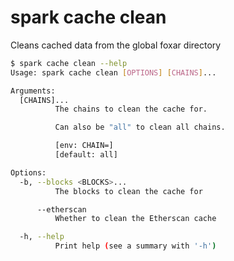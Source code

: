 # spark cache clean

Cleans cached data from the global foxar directory

```bash
$ spark cache clean --help
Usage: spark cache clean [OPTIONS] [CHAINS]...

Arguments:
  [CHAINS]...
          The chains to clean the cache for.

          Can also be "all" to clean all chains.

          [env: CHAIN=]
          [default: all]

Options:
  -b, --blocks <BLOCKS>...
          The blocks to clean the cache for

      --etherscan
          Whether to clean the Etherscan cache

  -h, --help
          Print help (see a summary with '-h')
```
